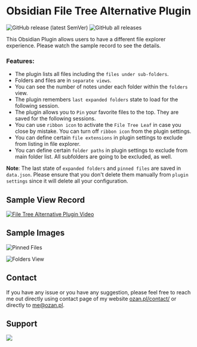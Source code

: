 # Obsidian File Tree Alternative Plugin

![GitHub release (latest SemVer)](https://img.shields.io/github/v/release/ozntel/file-tree-alternative?style=for-the-badge)
![GitHub all releases](https://img.shields.io/github/downloads/ozntel/file-tree-alternative/total?style=for-the-badge)

This Obsidian Plugin allows users to have a different file explorer experience.
Please watch the sample record to see the details.

### Features: 

 - The plugin lists all files including the `files under sub-folders`.
 - Folders and files are in `separate views`.
 - You can see the number of notes under each folder within the `folders` view.
 - The plugin remembers `last expanded folders` state to load for the following session.
 - The plugin allows you to `Pin` your favorite files to the top. They are saved for the following sessions.
 - You can use `ribbon icon` to activate the `File Tree Leaf` in case you close by mistake. You can turn off `ribbon icon` from the plugin settings.
 - You can define certain `file extensions` in plugin settings to exclude from listing in file explorer.
 - You can define certain `folder paths` in plugin settings to exclude from main folder list. All subfolders are going to be excluded, as well.

 **Note**: The last state of `expanded folders` and `pinned files` are saved in `data.json`. Please ensure that you don't delete them manually from `plugin settings` since it will delete all your configuration.

## Sample View Record

[![File Tree Alternative Plugin Video](https://github.com/ozntel/file-tree-alternative/raw/main/images/obsidian-plugin.png)](https://youtu.be/ICjvXpbSmuU)

## Sample Images

![Pinned Files](https://github.com/ozntel/file-tree-alternative/raw/main/images/files-pinned.png)

![Folders View](https://github.com/ozntel/file-tree-alternative/raw/main/images/folders-view.png)

## Contact

If you have any issue or you have any suggestion, please feel free to reach me out directly using contact page of my website [ozan.pl/contact/](https://www.ozan.pl/contact/) or directly to <me@ozan.pl>.

## Support

<a href="https://www.buymeacoffee.com/ozante">
    <img src="https://img.buymeacoffee.com/button-api/?text=Buy me a coffee&emoji=&slug=ozante&button_colour=FFDD00&font_colour=000000&font_family=Cookie&outline_colour=000000&coffee_colour=ffffff" style="max-width: 40%">
</a>
